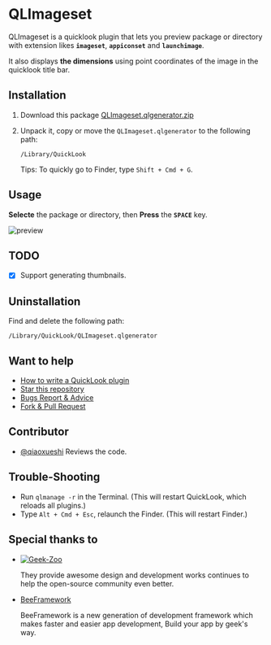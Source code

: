 # QLImageset

QLImageset is a quicklook plugin that lets you preview package or directory with extension likes **`imageset`**, **`appiconset`** and **`launchimage`**. 

It also displays **the dimensions** using point coordinates of the image in the quicklook title bar.

## Installation

1. Download this package [QLImageset.qlgenerator.zip](http://const.qiniudn.com/repo/qlimageset/QLImageset.qlgenerator.zip)

2. Unpack it, copy or move the `QLImageset.qlgenerator` to the following path:

    ```
    /Library/QuickLook
    ```

    Tips: To quickly go to Finder, type `Shift + Cmd + G`. 

## Usage

**Selecte** the package or directory, then **Press** the **`SPACE`** key.

![preview](http://const.qiniudn.com/repo/qlimageset/preview.gif)

## TODO 
- [x] Support generating thumbnails.

## Uninstallation

Find and delete the following path:

```
/Library/QuickLook/QLImageset.qlgenerator
```

## Want to help
  * [How to write a QuickLook plugin](https://github.com/qfish/QLImageset/wiki/How-to-write-a-Quicklook-plugin)
  * [Star this repository](https://github.com/qfish/QLImageset/)
  * [Bugs Report & Advice](https://github.com/qfish/QLImageset/issues)
  * [Fork & Pull Request](https://github.com/qfish/QLImageset/pulls)

## Contributor
* [@qiaoxueshi](https://github.com/qiaoxueshi) Reviews the code.

## Trouble-Shooting
  
 * Run `qlmanage -r` in the Terminal. (This will restart QuickLook, which reloads all plugins.)
 * Type `Alt + Cmd + Esc`, relaunch the Finder. (This will restart Finder.)
   
## Special thanks to

* [![Geek-Zoo](http://geek-zoo.com/img/images/logo_2.png)](http://www.geek-zoo.com)

  They provide awesome design and development works continues to help the open-source community even better.


* [BeeFramework](https://github.com/gavinkwoe/BeeFramework) 

  BeeFramework is a new generation of development framework which makes faster and easier app development, Build your app by geek's way.
